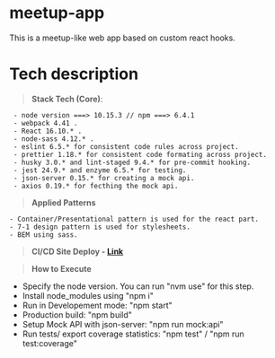 # meetup-app

This is a meetup-like web app based on custom react hooks.

# Tech description

> **Stack Tech (Core)**:

     - node version ===> 10.15.3 // npm ===> 6.4.1
     - webpack 4.41 .
     - React 16.10.* .
     - node-sass 4.12.* .
     - eslint 6.5.* for consistent code rules across project.
     - prettier 1.18.* for consistent code formating across project.
     - husky 3.0.* and lint-staged 9.4.* for pre-commit hooking.
     - jest 24.9.* and enzyme 6.5.* for testing.
     - json-server 0.15.* for creating a mock api.
     - axios 0.19.* for fecthing the mock api.

> **Applied Patterns**

    - Container/Presentational pattern is used for the react part.
    - 7-1 design pattern is used for stylesheets.
    - BEM using sass.

> **CI/CD Site Deploy - [Link](https://happy-visvesvaraya-d5d3bd.netlify.com)**

> **How to Execute**

- Specify the node version. You can run "nvm use" for this step.
- Install node_modules using "npm i"
- Run in Developement mode: "npm start"
- Production build: "npm build"
- Setup Mock API with json-server: "npm run mock:api"
- Run tests/ export coverage statistics: "npm test" / "npm run test:coverage"

